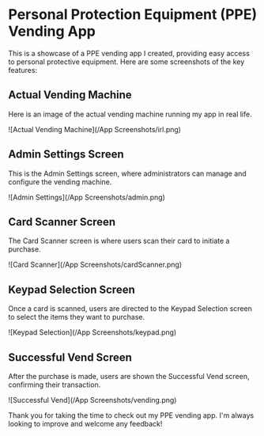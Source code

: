 # Personal Protection Equipment (PPE) Vending App

This is a showcase of a PPE vending app I created, providing easy access to personal protective equipment. Here are some screenshots of the key features:

## Actual Vending Machine

Here is an image of the actual vending machine running my app in real life.

![Actual Vending Machine](/App Screenshots/irl.png)

## Admin Settings Screen

This is the Admin Settings screen, where administrators can manage and configure the vending machine.

![Admin Settings](/App Screenshots/admin.png)

## Card Scanner Screen

The Card Scanner screen is where users scan their card to initiate a purchase.

![Card Scanner](/App Screenshots/cardScanner.png)

## Keypad Selection Screen

Once a card is scanned, users are directed to the Keypad Selection screen to select the items they want to purchase.

![Keypad Selection](/App Screenshots/keypad.png)

## Successful Vend Screen

After the purchase is made, users are shown the Successful Vend screen, confirming their transaction.

![Successful Vend](/App Screenshots/vending.png)

Thank you for taking the time to check out my PPE vending app. I'm always looking to improve and welcome any feedback!


